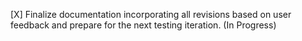 [X] Finalize documentation incorporating all revisions based on user feedback and prepare for the next testing iteration. (In Progress)